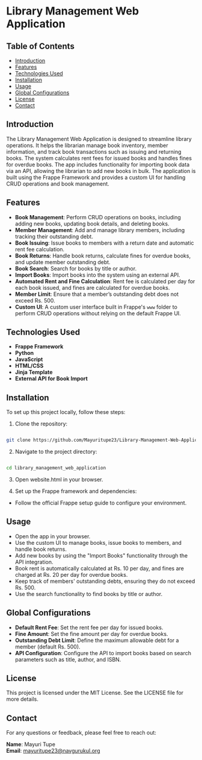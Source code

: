 # Library Management Web Application

## Table of Contents
- [Introduction](#introduction)
- [Features](#features)
- [Technologies Used](#technologies-used)
- [Installation](#installation)
- [Usage](#usage)
- [Global Configurations](#global-configurations)
- [License](#license)
- [Contact](#contact)

## Introduction
The Library Management Web Application is designed to streamline library operations. It helps the librarian manage book inventory, member information, and track book transactions such as issuing and returning books. The system calculates rent fees for issued books and handles fines for overdue books. The app includes functionality for importing book data via an API, allowing the librarian to add new books in bulk. The application is built using the Frappe Framework and provides a custom UI for handling CRUD operations and book management.


## Features
- **Book Management**: Perform CRUD operations on books, including adding new books, updating book details, and deleting books.
- **Member Management**: Add and manage library members, including tracking their outstanding debt.
- **Book Issuing**: Issue books to members with a return date and automatic rent fee calculation.
- **Book Returns**: Handle book returns, calculate fines for overdue books, and update member outstanding debt.
- **Book Search**: Search for books by title or author.
- **Import Books**: Import books into the system using an external API.
- **Automated Rent and Fine Calculation**: Rent fee is calculated per day for each book issued, and fines are calculated for overdue books.
- **Member Limit**: Ensure that a member’s outstanding debt does not exceed Rs. 500.
- **Custom UI**: A custom user interface built in Frappe's `www` folder to perform CRUD operations without relying on the default Frappe UI.

## Technologies Used
- **Frappe Framework**
- **Python**
- **JavaScript**
- **HTML/CSS**
- **Jinja Template**
- **External API for Book Import**


## Installation
To set up this project locally, follow these steps:

1. Clone the repository:

```bash

git clone https://github.com/Mayuritupe23/Library-Management-Web-Application.git
```
2. Navigate to the project directory:

```bash

cd library_management_web_application
```
3. Open website.html in your browser.

4. Set up the Frappe framework and dependencies:

- Follow the official Frappe setup guide to configure your environment.

  
## Usage
- Open the app in your browser.
- Use the custom UI to manage books, issue books to members, and handle book returns.
- Add new books by using the "Import Books" functionality through the API integration.
- Book rent is automatically calculated at Rs. 10 per day, and fines are charged at Rs. 20 per day for overdue books.
- Keep track of members' outstanding debts, ensuring they do not exceed Rs. 500.
- Use the search functionality to find books by title or author.

## Global Configurations
- **Default Rent Fee**: Set the rent fee per day for issued books.
- **Fine Amount**: Set the fine amount per day for overdue books.
- **Outstanding Debt Limit**: Define the maximum allowable debt for a member (default Rs. 500).
- **API Configuration**: Configure the API to import books based on search parameters such as title, author, and ISBN.

## License
This project is licensed under the MIT License. See the LICENSE file for more details.

## Contact
For any questions or feedback, please feel free to reach out:

**Name**: Mayuri Tupe  
**Email**: [mayuritupe23@navgurukul.org](mailto:mayuritupe23@navgurukul.org)


